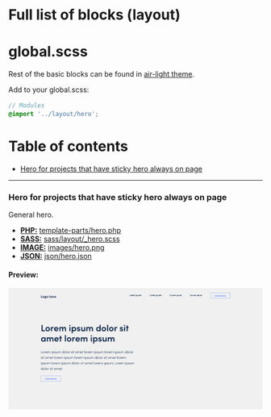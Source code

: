 # Full list of blocks (layout)

# global.scss

Rest of the basic blocks can be found in [air-light theme](https://github.com/digitoimistodude/air-light).

Add to your global.scss:

``` scss
// Modules
@import '../layout/hero';
```

# Table of contents

- [Hero for projects that have sticky hero always on page](#hero-for-projects-that-have-sticky-hero-always-on-page)

---

### Hero for projects that have sticky hero always on page

General hero.

- **[PHP:](/php)** [template-parts/hero.php](php/template-parts/hero.php)
- **[SASS:](/sass)** [sass/layout/_hero.scss](sass/layout/_hero.scss)
- **[IMAGE:](/images)** [images/hero.png](images/hero.png)
- **[JSON:](/json)** [json/hero.json](images/hero.json)

#### Preview:

![hero](https://raw.githubusercontent.com/digitoimistodude/cooking-book/master/images/hero.png  "hero")
